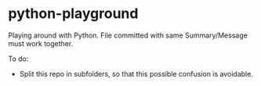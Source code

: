 # python-playground

Playing around with Python.
File committed with same Summary/Message must work together.

To do:
- Split this repo in subfolders, so that this possible confusion is avoidable.
